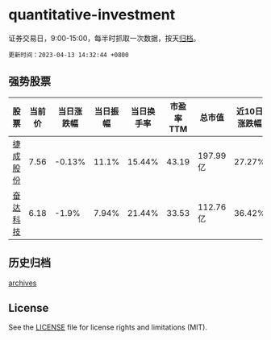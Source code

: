 # quantitative-investment

证券交易日，9:00-15:00，每半时抓取一次数据，按天[归档](archives)。

`更新时间：2023-04-13 14:32:44 +0800`

## 强势股票

|股票|当前价|当日涨跌幅|当日振幅|当日换手率|市盈率TTM|总市值|近10日涨跌幅|
|----|----|----|----|----|----|----|----|
|[捷成股份](https://xueqiu.com/S/SZ300182)|7.56|-0.13%|11.1%|15.44%|43.19|197.99亿|27.27%|
|[奋达科技](https://xueqiu.com/S/SZ002681)|6.18|-1.9%|7.94%|21.44%|33.53|112.76亿|36.42%|

## 历史归档

[archives](archives)

## License

See the [LICENSE](LICENSE) file for license rights and limitations (MIT).